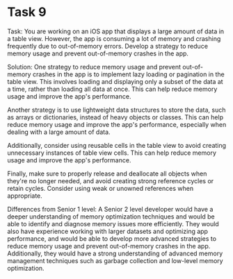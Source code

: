 # Task 9

Task: You are working on an iOS app that displays a large amount of data in a
table view. However, the app is consuming a lot of memory and crashing
frequently due to out-of-memory errors. Develop a strategy to reduce memory
usage and prevent out-of-memory crashes in the app.

Solution: One strategy to reduce memory usage and prevent out-of-memory crashes
in the app is to implement lazy loading or pagination in the table view. This
involves loading and displaying only a subset of the data at a time, rather than
loading all data at once. This can help reduce memory usage and improve the
app's performance.

Another strategy is to use lightweight data structures to store the data, such
as arrays or dictionaries, instead of heavy objects or classes. This can help
reduce memory usage and improve the app's performance, especially when dealing
with a large amount of data.

Additionally, consider using reusable cells in the table view to avoid creating
unnecessary instances of table view cells. This can help reduce memory usage and
improve the app's performance.

Finally, make sure to properly release and deallocate all objects when they're
no longer needed, and avoid creating strong reference cycles or retain cycles.
Consider using weak or unowned references when appropriate.

Differences from Senior 1 level: A Senior 2 level developer would have a deeper
understanding of memory optimization techniques and would be able to identify
and diagnose memory issues more efficiently. They would also have experience
working with larger datasets and optimizing app performance, and would be able
to develop more advanced strategies to reduce memory usage and prevent
out-of-memory crashes in the app. Additionally, they would have a strong
understanding of advanced memory management techniques such as garbage
collection and low-level memory optimization.
